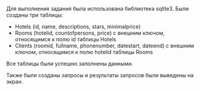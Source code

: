 Для выполнения задания была использована библиотека sqlite3. Были созданы три таблицы:
- Hotels (id, name, descriptions, stars, minimalprice)
- Rooms (hotelid, countofpersons, price) с внешним ключом, относящимся к полю id таблицы Hotels
- Clients (roomid, fullname, phonenumber, datestart, dateend) с внешним ключом, относящимся к полю hotelid таблицы Rooms

Все таблицы были успешно заполнены данными.

Также были созданы запросы и результаты запросов были выведены на экран.